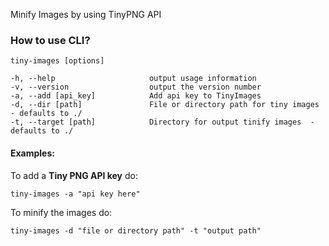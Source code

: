 
Minify Images by using TinyPNG API

### How to use  CLI?

```
tiny-images [options]

-h, --help                     output usage information
-v, --version                  output the version number
-a, --add [api_key]            Add api key to TinyImages
-d, --dir [path]               File or directory path for tiny images  - defaults to ./
-t, --target [path]            Directory for output tinify images  - defaults to ./
```

#### Examples:

To add a **Tiny PNG API key** do:

```
tiny-images -a "api key here"
```

To minify the images do:

```
tiny-images -d "file or directory path" -t "output path"
```

